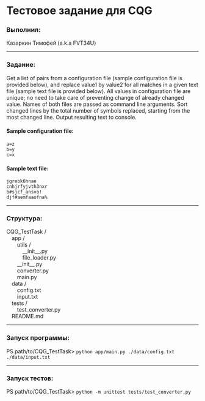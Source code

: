<h1>Тестовое задание для CQG</h1>
<h3>Выполнил:</h3>
Казаркин Тимофей (a.k.a FVT34U)
<hr>

<h3>Задание:</h3>
Get a list of pairs from a configuration file (sample configuration file is provided below), and replace value1 by value2 for all matches in a given text file (sample text file is provided below). All values in configuration file are unique; no need to take care of preventing change of already changed value. Names of both files are passed as command line arguments. Sort changed lines by the total number of symbols replaced, starting from the most changed line. Output resulting text to console.

<h4>Sample configuration file:</h4>

```
a=z
b=y
c=x
```

<h4>Sample text file:</h4>

```
jgrebk6hnae
cnhjrfyjvth3nxr
b#sjcf_ansvo!
djf#aemfaaofna%
```

<hr>

<h3>Структура:</h3>
CQG_TestTask /
<br>&emsp;app /
<br>&emsp;&emsp;utils /
<br>&emsp;&emsp;&emsp;__init__.py
<br>&emsp;&emsp;&emsp;file_loader.py
<br>&emsp;&emsp;__init__.py
<br>&emsp;&emsp;converter.py
<br>&emsp;&emsp;main.py
<br>&emsp;data /
<br>&emsp;&emsp;config.txt
<br>&emsp;&emsp;input.txt
<br>&emsp;tests /
<br>&emsp;&emsp;test_converter.py
<br>&emsp;README.md

<hr>

<h3>Запуск программы:</h3>

PS path/to/CQG_TestTask> ```python app/main.py ./data/config.txt ./data/input.txt```

<hr>

<h3>Запуск тестов:</h3>

PS path/to/CQG_TestTask> ```python -m unittest tests/test_converter.py```